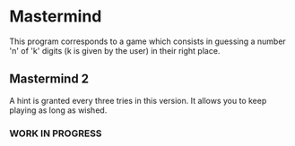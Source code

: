 # Mastermind
This program corresponds to a game which consists in guessing a number 'n' of 'k' digits 
(k is given by the user) in their right place.

## Mastermind 2
A hint is granted every three tries in this version.
It allows you to keep playing as long as wished.

### WORK IN PROGRESS

